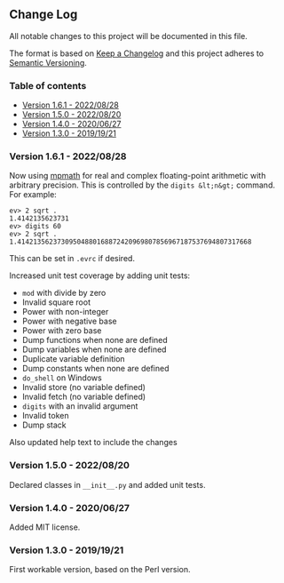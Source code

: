 ## Change Log
All notable changes to this project will be documented in this file.
 
The format is based on [Keep a Changelog](http://keepachangelog.com/)
and this project adheres to [Semantic Versioning](http://semver.org/).

### Table of contents
- [Version 1.6.1 - 2022/08/28](#version-161---20220828)
- [Version 1.5.0 - 2022/08/20](#version-150---20220820)
- [Version 1.4.0 - 2020/06/27](#version-140---20200627)
- [Version 1.3.0 - 2019/19/21](#version-130---20191921)

### Version 1.6.1 - 2022/08/28

Now using [mpmath](https://mpmath.org/) for real and complex floating-point arithmetic
with arbitrary precision.  This is controlled by the `digits &lt;n&gt;` command.
For example:
```
ev> 2 sqrt .
1.4142135623731
ev> digits 60
ev> 2 sqrt .
1.41421356237309504880168872420969807856967187537694807317668
```
This can be set in `.evrc` if desired.

Increased unit test coverage by adding unit tests:

- `mod` with divide by zero
- Invalid square root
- Power with non-integer
- Power with negative base
- Power with zero base
- Dump functions when none are defined
- Dump variables when none are defined
- Duplicate variable definition
- Dump constants when none are defined
- `do_shell` on Windows
- Invalid store (no variable defined)
- Invalid fetch (no variable defined)
- `digits` with an invalid argument
- Invalid token
- Dump stack

Also updated help text to include the changes


### Version 1.5.0 - 2022/08/20

Declared classes in `__init__.py` and added unit tests.

### Version 1.4.0 - 2020/06/27

Added MIT license.

### Version 1.3.0 - 2019/19/21

First workable version, based on the Perl version.
